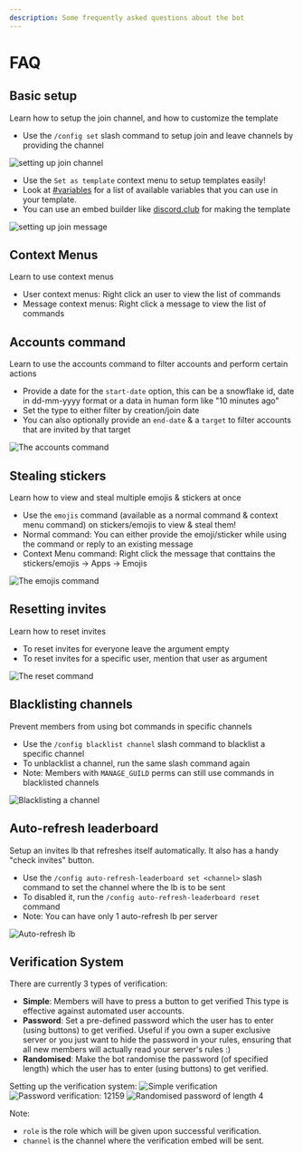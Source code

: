 ```yaml
---
description: Some frequently asked questions about the bot
---
```


# FAQ

## Basic setup

Learn how to setup the join channel, and how to customize the template&#x20;

* Use the `/config set` slash command to setup join and leave channels by providing the channel

![setting up join channel](https://i.imgur.com/kWe5qjX.gif)

* Use the `Set as template` context menu to setup templates easily!
* Look at [#variables](../commands/config.md#variables "mention") for a list of available variables that you can use in your template.
* You can use an embed builder like [discord.club](https://discord.club/dashboard) for making the template

![setting up join message](https://i.imgur.com/NydLETl.gif)

## Context Menus

Learn to use context menus

* User context menus: Right click an user to view the list of commands
* Message context menus: Right click a message to view the list of commands

## Accounts command

Learn to use the accounts command to filter accounts and perform certain actions

* Provide a date for the `start-date` option, this can be a snowflake id, date in dd-mm-yyyy format or a data in human form like "10 minutes ago"
* Set the type to either filter by creation/join date
* You can also optionally provide an `end-date` & a `target` to filter accounts that are invited by that target

![The accounts command](https://i.imgur.com/AV6ygSE.gif)

## Stealing stickers

Learn how to view and steal multiple emojis & stickers at once

* Use the `emojis` command (available as a normal command & context menu command) on stickers/emojis to view & steal them!
* Normal command: You can either provide the emoji/sticker while using the command or reply to an existing message
* Context Menu command: Right click the message that conttains the stickers/emojis -> Apps -> Emojis

![The emojis command](https://i.imgur.com/ZGbHMS2.gif)

## Resetting invites

Learn how to reset invites

* To reset invites for everyone leave the argument empty
* To reset invites for a specific user, mention that user as argument

![The reset command](https://i.imgur.com/g9Eom1k.gif)

## Blacklisting channels

Prevent members from using bot commands in specific channels

* Use the `/config blacklist channel` slash command to blacklist a specific channel
* To unblacklist a channel, run the same slash command again
* Note: Members with `MANAGE_GUILD` perms can still use commands in blacklisted channels

![Blacklisting a channel](https://i.imgur.com/BJu2VOB.gif)

## Auto-refresh leaderboard

Setup an invites lb that refreshes itself automatically. It also has a handy "check invites" button.

* Use the `/config auto-refresh-leaderboard set <channel>` slash command to set the channel where the lb is to be sent
* To disabled it, run the `/config auto-refresh-leaderboard reset` command
* Note: You can have only 1 auto-refresh lb per server

![Auto-refresh lb](https://i.imgur.com/ufCR3O7.gif)

## Verification System

There are currently 3 types of verification:
* **Simple**: Members will have to press a button to get verified This type is effective against automated user accounts.
* **Password**: Set a pre-defined password which the user has to enter (using buttons) to get verified. Useful if you own a super exclusive server or you just want to hide the password in your rules, ensuring that all new members will actually read your server's rules :)
* **Randomised**: Make the bot randomise the password (of specified length) which the user has to enter (using buttons) to get verified.

Setting up the verification system:
![Simple verification](https://i.imgur.com/9UK9igo.png)
![Password verification: 12159](https://i.imgur.com/9OT6UKr.png)
![Randomised password of length 4](https://i.imgur.com/mRGJmt4.png)

Note: 
* `role` is the role which will be given upon successful verification.
* `channel` is the channel where the verification embed will be sent.
